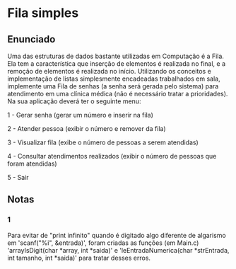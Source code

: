 
# Fila simples

## Enunciado

Uma das estruturas de dados bastante utilizadas em Computação é a Fila. Ela tem a característica que inserção de elementos é realizada no final, e a remoção de elementos é realizada no início. Utilizando os conceitos e implementação de listas simplesmente encadeadas trabalhados em sala, implemente uma Fila de senhas (a senha será gerada pelo sistema) para atendimento em uma clínica médica (não é necessário tratar a prioridades). Na sua aplicação deverá ter o seguinte menu:

1 - Gerar senha (gerar um número e inserir na fila)

2 - Atender pessoa (exibir o número e remover da fila)

3 - Visualizar fila (exibe o número de pessoas a serem atendidas)

4 - Consultar atendimentos realizados (exibir o número de pessoas que foram atendidas)

5 - Sair

## Notas

### 1
Para evitar de "print infinito" quando é digitado algo diferente de algarismo em 'scanf("%i", &entrada)', foram criadas as funções (em Main.c) 'arrayIsDigit(char *array, int *saida)' e 'leEntradaNumerica(char *strEntrada, int tamanho, int *saida)' para tratar desses erros.

